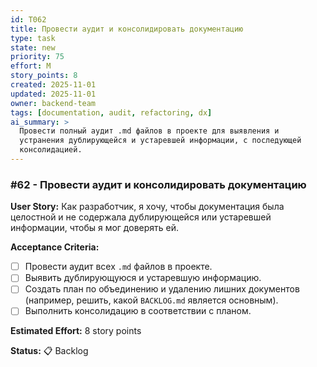 ```yaml
---
id: T062
title: Провести аудит и консолидировать документацию
type: task
state: new
priority: 75
effort: M
story_points: 8
created: 2025-11-01
updated: 2025-11-01
owner: backend-team
tags: [documentation, audit, refactoring, dx]
ai_summary: >
  Провести полный аудит .md файлов в проекте для выявления и
  устранения дублирующейся и устаревшей информации, с последующей
  консолидацией.
---
```


### #62 - Провести аудит и консолидировать документацию

**User Story:**
Как разработчик, я хочу, чтобы документация была целостной и не содержала дублирующейся или устаревшей информации, чтобы я мог доверять ей.

**Acceptance Criteria:**
- [ ] Провести аудит всех `.md` файлов в проекте.
- [ ] Выявить дублирующуюся и устаревшую информацию.
- [ ] Создать план по объединению и удалению лишних документов (например, решить, какой `BACKLOG.md` является основным).
- [ ] Выполнить консолидацию в соответствии с планом.

**Estimated Effort:** 8 story points

**Status:** 📋 Backlog